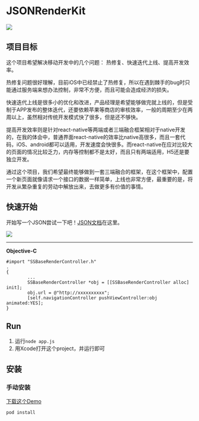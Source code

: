 # JSONRenderKit

![](http://ou3yprhbt.bkt.clouddn.com/JSONRenderKitBanner.png)

## 项目目标

这个项目希望解决移动开发中的几个问题： 热修复、快速迭代上线、提高开发效率。

热修复问题很好理解，目前iOS中已经禁止了热修复，所以在遇到棘手的bug时只能通过服务端来想办法控制，非常不方便，而且可能会造成经济的损失。

快速迭代上线是很多小的优化和改进，产品经理是希望能够做完就上线的，但是受制于APP发布的整体迭代，还要依赖苹果等商店的审核效率，一般的周期至少在两周以上，虽然相对传统开发模式快了很多，但是还不够快。

提高开发效率则是针对react-native等两端或者三端融合框架相对于native开发的，在我的体会中，普通界面react-native的效率比native高很多，而且一套代码，iOS、android都可以适用，开发速度会快很多。而react-native在应对比较大的页面的情况比较乏力，内存等控制都不是太好，而且只有两端适用，H5还是要独立开发。

通过这个项目，我们希望最终能够做到一套三端融合的框架，在这个框架中，配置一个新页面就像请求一个接口的数据一样简单，上线也非常方便，最重要的是，将开发从繁杂重复的劳动中解放出来，去做更多有价值的事情。

## 快速开始
开始写一个JSON尝试一下吧！[JSON文档](https://github.com/cx478815108/JSONRenderKit/blob/master/Document.md)在这里。

![](http://ou3yprhbt.bkt.clouddn.com/all.png)

------------------------


**Objective-C**

```
#import "SSBaseRenderController.h"
.
{
        ...
        SSBaseRenderController *obj = [[SSBaseRenderController alloc] init];
        obj.url = @"http://xxxxxxxxxx";
        [self.navigationController pushViewController:obj animated:YES];
}
```

## Run

1. 运行`node app.js`
2. 用Xcode打开这个project，并运行即可

## 安装

### 手动安装

[下载这个Demo](https://github.com/cx478815108/JSONRenderKit/archive/master.zip) 

```
pod install
```

